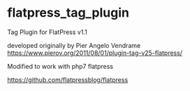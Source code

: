 # flatpress_tag_plugin
Tag Plugin for FlatPress v1.1

developed originally by Pier Angelo Vendrame
https://www.pierov.org/2011/08/01/plugin-tag-v25-flatpress/

Modified to work with php7 flatpress

https://github.com/flatpressblog/flatpress